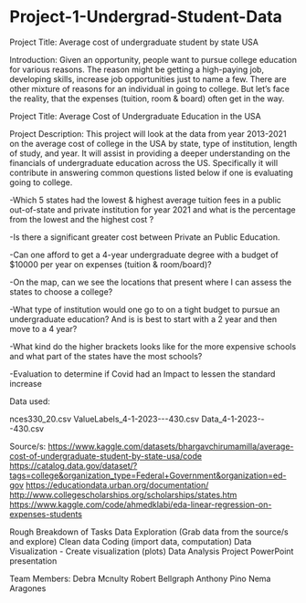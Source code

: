 
# Project-1-Undergrad-Student-Data
Project Title: Average cost of undergraduate student by state USA


Introduction: Given an opportunity, people want to pursue college education for various reasons. The reason might be getting a high-paying job, developing skills, increase job opportunities just to name a few. There are other mixture of reasons for an individual in going to college. But let’s face the reality, that the expenses (tuition, room & board) often get in the way.

Project Title: Average Cost of Undergraduate Education in the USA

Project Description: This project will look at the data from year 2013-2021 on the average cost of college in the USA by state, type of institution, length of study, and year. It will assist in providing a deeper understanding on the financials of undergraduate education across the US. Specifically it will contribute in answering common questions listed below if one is evaluating going to college.

 -Which 5 states had the lowest & highest average tuition fees in a public out-of-state and private institution for year 2021 and  what is the percentage from the lowest and the highest cost ?

 -Is there a significant greater cost between Private an Public Education. 

 -Can one afford to get a 4-year undergraduate degree with a budget of $10000 per year on expenses (tuition & room/board)?

 -On the map, can we see the locations that present where I can assess the states to choose a college?

 -What type of institution would one go to on a tight budget to pursue an undergraduate education? And is is best to start  with a 2 year and then move to a 4 year? 

 -What kind do the higher brackets looks like for the more expensive schools and what part of the states have the most schools? 

 -Evaluation to determine if Covid had an Impact to lessen the standard increase


Data used:

nces330_20.csv
ValueLabels_4-1-2023---430.csv
Data_4-1-2023---430.csv

Source/s:
https://www.kaggle.com/datasets/bhargavchirumamilla/average-cost-of-undergraduate-student-by-state-usa/code
https://catalog.data.gov/dataset/?tags=college&organization_type=Federal+Government&organization=ed-gov
https://educationdata.urban.org/documentation/
http://www.collegescholarships.org/scholarships/states.htm
https://www.kaggle.com/code/ahmedklabi/eda-linear-regression-on-expenses-students


Rough Breakdown of Tasks
Data Exploration (Grab data from the source/s and explore)
Clean data
Coding (import data, computation)
Data Visualization - Create visualization (plots)
Data Analysis
Project PowerPoint presentation

Team Members:
Debra Mcnulty
Robert Bellgraph
Anthony Pino
Nema Aragones 
